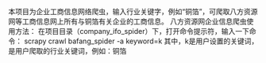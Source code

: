 本项目为企业工商信息网络爬虫，输入行业关键字，例如“铜箔”，可爬取八方资源网等工商信息网上所有与铜箔有关企业的工商信息。
八方资源网企业信息爬虫使用方法：
在项目目录（company_ifo_spider）下，打开命令提示符，输入一下命令：
    scrapy crawl bafang_spider -a keyword=k
    其中，k是用户设置的关键词，是用户爬取的行业关键词，例如：铜箔